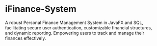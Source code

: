 # iFinance-System
A robust Personal Finance Management System in JavaFX and SQL, facilitating secure user authentication, customizable financial structures, and dynamic reporting. Empowering users to track and manage their finances effectively.
